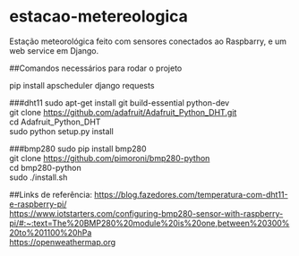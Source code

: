 # estacao-metereologica
Estação meteorológica feito com sensores conectados ao Raspbarry, e um web service em Django.

##Comandos necessários para rodar o projeto

pip install apscheduler django requests

###dht11
sudo apt-get install git build-essential python-dev
\
git clone https://github.com/adafruit/Adafruit_Python_DHT.git
\
cd Adafruit_Python_DHT
\
sudo python setup.py install

###bmp280
sudo pip install bmp280
\
git clone https://github.com/pimoroni/bmp280-python
\
cd bmp280-python
\
sudo ./install.sh


##Links de referência:
https://blog.fazedores.com/temperatura-com-dht11-e-raspberry-pi/
\
https://www.iotstarters.com/configuring-bmp280-sensor-with-raspberry-pi/#:~:text=The%20BMP280%20module%20is%20one,between%20300%20to%201100%20hPa
\
https://openweathermap.org
